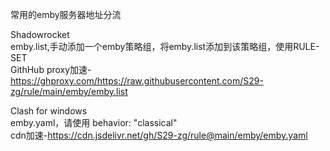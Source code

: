常用的emby服务器地址分流 

Shadowrocket  
emby.list,手动添加一个emby策略组，将emby.list添加到该策略组，使用RULE-SET  
GithHub proxy加速-https://ghproxy.com/https://raw.githubusercontent.com/S29-zg/rule/main/emby/emby.list

Clash for windows  
emby.yaml，请使用 behavior: "classical"  
cdn加速-https://cdn.jsdelivr.net/gh/S29-zg/rule@main/emby/emby.yaml
